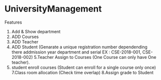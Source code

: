 # UniversityManagement
Features
1. Add & Show department
2. ADD Courses
3. ADD Teacher
4. ADD Student (Genarate a unique registration number dependending there addmission year department and serial EX : CSE-2018-001, CSE-2018-002)
5.Teacher Assign to Courses (One Course can only have One teacher).
6. student enroll courses (Student can enroll for a single course only once)
7.Class room allocation (Check time overlap)
8.Assign grade to Student
